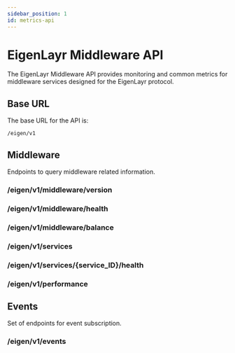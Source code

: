 ```yaml
---
sidebar_position: 1 
id: metrics-api
---
```


# EigenLayr Middleware API 

The EigenLayr Middleware API provides monitoring and common metrics for middleware services designed for the EigenLayr protocol.

## Base URL

The base URL for the API is:

```
/eigen/v1
```

## Middleware

Endpoints to query middleware related information.

### /eigen/v1/middleware/version

### /eigen/v1/middleware/health

### /eigen/v1/middleware/balance

### /eigen/v1/services

### /eigen/v1/services/{service_ID}/health

### /eigen/v1/performance

## Events

Set of endpoints for event subscription.

### /eigen/v1/events